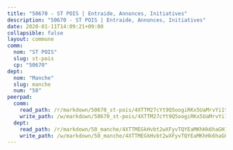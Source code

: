 ```yaml
---
title: "50670 - ST POIS | Entraide, Annonces, Initiatives"
description: "50670 - ST POIS | Entraide, Annonces, Initiatives"
date: 2020-01-11T14:09:21+09:00
collapsible: false
layout: commune
comm:
  nom: "ST POIS"
  slug: st-pois
  cp: "50670"
dept:
  nom: "Manche"
  slug: manche
  num: "50"
peerpad:
  comm:
    read_path: /r/markdown/50670_st-pois/4XTTM27cYt9Q5oogiRKx5UaMrvYi1t8fdymrjT3QU1pmaXBAG
    write_path: /w/markdown/50670_st-pois/4XTTM27cYt9Q5oogiRKx5UaMrvYi1t8fdymrjT3QU1pmaXBAG-K3TgUf6R7nbLRfbAoDT2PiHCN2zyzSy7MSUUU1pVupsESP5o83QUEy3QR3jsDzLZ2egp4EVCG661LguKFjK6ftaUCSHhD6TDaJTgjnEr8GQc5b549rYfGu8zBQ3ZxKMqNoGogHua
  dept:
    read_path: /r/markdown/50_manche/4XTTMEGkHvbt2wXFyvTQYEaMKhHk6haGH1SzsRNevKgBDTuXr
    write_path: /w/markdown/50_manche/4XTTMEGkHvbt2wXFyvTQYEaMKhHk6haGH1SzsRNevKgBDTuXr-K3TgUSx1rwmRRLqHcTLLdo4dVfTRKvf94KKagmUFPevWSp2f9nuc6fJF25TtLArzK8teuQ5TvuAMqW38N2MYgT18hBoXtjmKX9WuSn2vkujmSJPp3gF4gsuMmfEM8Th4Ap94heFE
---
```



